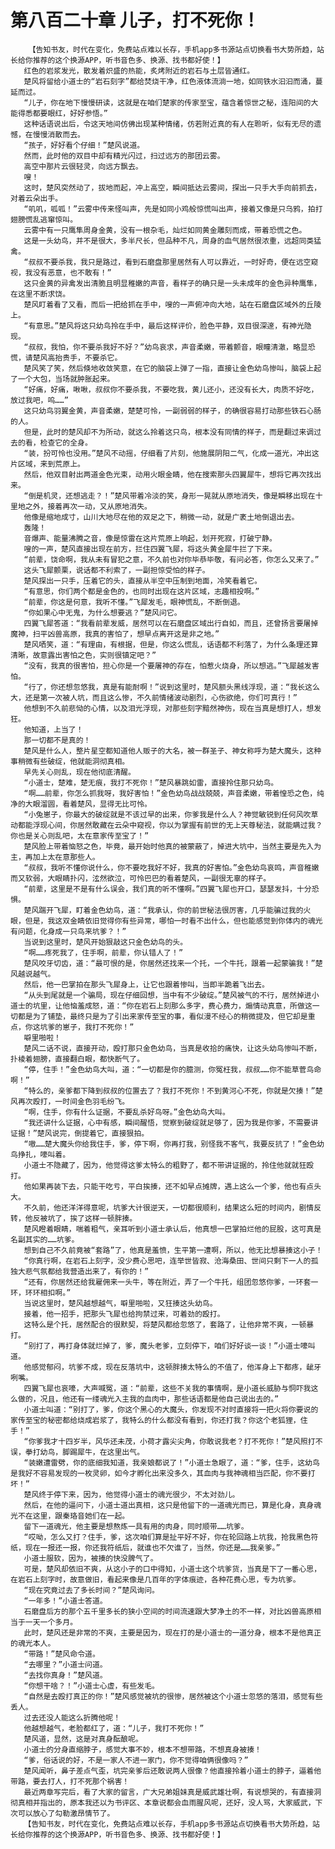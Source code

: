 # 第八百二十章 儿子，打不死你！
        【告知书友，时代在变化，免费站点难以长存，手机app多书源站点切换看书大势所趋，站长给你推荐的这个换源APP，听书音色多、换源、找书都好使！】
       红色的岩浆发光，散发着炽盛的热能，炙烤附近的岩石与土层皆通红。
       楚风将留给小道士的“岩石刻字”都给焚烧干净，红色液体流淌一地，如同铁水汩汩而涌，蔓延而过。
       “儿子，你在地下慢慢研读，这就是在咱们楚家的传家至宝，蕴含着惊世之秘，连阳间的大能得悉都要眼红，好好参悟。”
       这种话语说出后，令这天地间仿佛出现某种情绪，仿若附近真的有人在聆听，似有无尽的遗憾，在慢慢消散而去。
       “孩子，好好看个仔细！”楚风说道。
       然而，此时他的双目中却有精光闪过，扫过远方的那团云雾。
       高空中那片云很轻灵，向远方飘去。
       嗖！
       这时，楚风突然动了，拔地而起，冲上高空，瞬间抵达云雾间，探出一只手大手向前抓去，对着云朵出手。
       “叽叽，呱呱！”云雾中传来怪叫声，先是如同小鸡般惊慌叫出声，接着又像是只乌鸦，拍打翅膀慌乱逃窜惊叫。
       云雾中有一只鹰隼周身金黄，没有一根杂毛，灿烂如同黄金雕刻而成，带着恐慌之色。
       这是一头幼鸟，并不是很大，多半尺长，但品种不凡，周身的血气居然很浓重，远超同类猛禽。
       “叔叔不要杀我，我只是路过，看到石磨盘那里居然有人可以靠近，一时好奇，便在远空窥视，我没有恶意，也不敢有！”
       这只金黄的异禽发出清脆且明显稚嫩的声音，看样子的确只是一头未成年的金色异种鹰隼，在这里不断求饶。
       楚风盯着看了又看，而后一把给抓在手中，嗖的一声俯冲向大地，站在石磨盘区域外的丘陵上。
       “有意思。”楚风将这只幼鸟拎在手中，最后这样评价，脸色平静，双目很深邃，有神光隐现。
       “叔叔，我怕，你不要杀我好不好？”幼鸟哀求，声音柔嫩，带着颤音，眼瞳清澈，略显恐慌，请楚风高抬贵手，不要杀它。
       楚风笑了笑，然后倏地收敛笑意，在它的脑袋上弹了一指，直接让金色幼鸟惨叫，脑袋上起了一个大包，当场就肿胀起来。
       “好痛，好痛，啾啾，叔叔你不要杀我，不要吃我，黄儿还小，还没有长大，肉质不好吃，放过我吧，呜……”
       这只幼鸟羽翼金黄，声音柔嫩，楚楚可怜，一副弱弱的样子，的确很容易打动那些铁石心肠的人。
       但是，此时的楚风却不为所动，就这么拎着这只鸟，根本没有同情的样子，而是翻过来调过去的看，检查它的全身。
       “装，扮可怜也没用。”楚风不动摇，仔细看了片刻，他施展阴阳二气，化成一道光，冲出这片区域，来到荒原上。
       然后，他双目射出两道金色光束，动用火眼金睛，他在搜索那头四翼犀牛，想将它再次找出来。
       “倒是机灵，还想逃走？！”楚风带着冷淡的笑，身形一晃就从原地消失，像是瞬移出现在十里地之外，接着再次一动，又从原地消失。
       他像是缩地成寸，山川大地尽在他的双足之下，稍微一动，就是广袤土地倒退出去。
       轰隆！
       音爆声、能量沸腾之音，像是惊雷在这片荒原上响起，划开死寂，打破宁静。
       嗖的一声，楚风直接出现在前方，拦住四翼飞犀，将这头黄金犀牛拦了下来。
       “前辈，饶命啊，我从未有冒犯之意，不久前也对你毕恭毕敬，有问必答，你怎么又来了。”
       这头飞犀颤栗，说话都不利索了，一副担惊受怕的样子。
       楚风探出一只手，压着它的头，直接从半空中压制到地面，冷笑看着它。
       “有意思，你们两个都是金色的，也同时出现在这片区域，志趣相投啊。”
       “前辈，你这是何意，我听不懂。”飞犀发毛，眼神慌乱，不断倒退。
       “你如果心中无鬼，为什么想要逃？”楚风问它。
       四翼飞犀答道：“我看前辈发威，居然可以在石磨盘区域出行自如，而且，还曾扬言要屠掉魔神，扫平凶兽高原，我真的害怕了，想早点离开这是非之地。”
       楚风哂笑，道：“有理由，有根据，但是，你这么慌乱，话语都不利落了，为什么条理还算清晰，故意露出害怕之色，实则很镇定吧？”
       “没有，我真的很害怕，担心你是一个要屠神的存在，怕惹火烧身，所以想逃。”飞犀越发害怕。
       “行了，你还想忽悠我，真是有能耐啊！”说到这里时，楚风额头黑线浮现，道：“我长这么大，还是第一次被人坑，而且这么惨，不久前情绪波动剧烈，心伤欲绝，你们可真行！”
       他想到不久前悲恸的心情，以及泪光浮现，对那些刻字黯然神伤，现在当真是想打人，想发狂。
       他知道，上当了！
       那一切都不是真的！
       楚风是什么人，整片星空都知道他人贩子的大名，被一群圣子、神女称呼为楚大魔头，这种事稍微有些破绽，他就能洞彻真相。
       早先关心则乱，现在他彻底清醒。
       “小道士，楚难，楚无痕，我打不死你！”楚风暴跳如雷，直接拎住那只幼鸟。
       “啊……前辈，你怎么抓我呀，我好害怕！”金色幼鸟战战兢兢，声音柔嫩，带着惶恐之色，纯净的大眼溜圆，看着楚风，显得无比可怜。
       “小兔崽子，你最大的破绽就是不该过早的出来，你爹我是什么人？神觉敏锐到任何风吹草动都能浮现心间，你居然敢藏在云朵中窥视，你以为掌握有前世的无上天尊秘法，就能瞒过我？你也是关心则乱吧，太在意家传至宝了！”
       楚风脸上带着恼怒之色，毕竟，最开始时他真的被蒙蔽了，掉进大坑中，当然主要是先入为主，再加上太在意那些人。
       “叔叔，我听不懂你说什么，你不要吃我好不好，我真的好害怕。”金色幼鸟哀鸣，声音稚嫩而又软弱，大眼睛扑闪，泫然欲泣，可怜巴巴的看着楚风，一副很无辜的样子。
       “前辈，这里是不是有什么误会，我们真的听不懂啊。”四翼飞犀也开口，瑟瑟发抖，十分恐惧。
       楚风踹开飞犀，盯着金色幼鸟，道：“我承认，你的前世秘法很厉害，几乎能骗过我的火眼，但是，我这双金睛依旧觉得你有些异常，哪怕一时看不出什么，但也能感觉到你体内的魂光有问题，化身成一只鸟来坑爹？！”
       当说到这里时，楚风开始狠敲这只金色幼鸟的头。
       “啊……疼死我了，住手啊，前辈，你认错人了！”
       楚风咬牙切齿，道：“最可恨的是，你居然还找来一个托，一个牛托，跟着一起蒙骗我！”楚风越说越气。
       然后，他一巴掌拍在那头飞犀身上，让它也跟着惨叫，当即半跪着飞出去。
       “从头到尾就是一个骗局，现在仔细回想，当中有不少破绽。”楚风被气的不行，居然掉进小道士的坑里，让他恼羞成怒，道：“你在岩石上刻那么多字，费心费力，煽情动真意，所做这一切都是为了铺垫，最终只是为了引出来家传至宝的事，看似漫不经心的稍微提及，但它却是重点，你这坑爹的崽子，我打不死你！”
       噼里啪啦！
       楚风二话不说，直接开动，殴打那只金色幼鸟，当真是收拾的痛快，让这头幼鸟惨叫不断，扑棱着翅膀，直接翻白眼，都快断气了。
       “停，住手！”金色幼鸟大叫，道：“一切都是你的臆测，你冤枉我，叔叔……你不能草菅鸟命啊！”
       “特么的，亲爹都下降到叔叔的位置去了？我打不死你！不到黄河心不死，你就是欠揍！”楚风再次殴打，一时间金色羽毛纷飞。
       “啊，住手，你有什么证据，不要乱杀好鸟呀。”金色幼鸟大叫。
       “我还讲什么证据，心中有感，瞬间醒悟，觉察到破绽就足够了，因为我是你爹，不需要讲证据！”楚风说完，倒提着它，直接狠拍。
       “嗷……楚大魔头你给我住手，爹，停下啊，你再打我，别怪我不客气，我要反抗了！”金色幼鸟挣扎，嚎叫着。
       小道士不隐藏了，因为，他觉得这爹太特么的粗野了，都不带讲证据的，拎住他就就狂殴打。
       他如果再装下去，只能干吃亏，平白挨揍，还不如早点摊牌，遇上这么一个爹，他也有点头大。
       不久前，他还洋洋得意呢，坑爹大计很逆天，一切都很顺利，结果这么短的时间内，剧情反转，他反被坑了，挨了这样一顿胖揍。
       楚风瞪着眼睛，喘着粗气，亲耳听到小道士承认后，他真想一巴掌拍烂他的屁股，这可真是名副其实的……坑爹。
       想到自己不久前竟被“套路”了，他真是羞愤，生平第一遭啊，所以，他无比想暴揍这小子！
       “你真行啊，在岩石上刻字，没少费心思吧，连举世皆寂、沧海桑田、世间只剩下一人的孤独大悲气氛都给我营造出来了，有你的！”
       “还有，你居然还给我雇佣来一头牛，等在附近，弄了一个牛托，组团忽悠你爹，一环套一环，环环相扣啊。”
       当说这里时，楚风越想越气，噼里啪啦，又狂揍这头幼鸟。
       接着，他一招手，把那头飞犀也给拘禁过来，可着劲的殴打。
       这特么是个托，居然配合的很默契，将楚风都给忽悠了，套路了，让他非常不爽，一顿暴打。
       “别打了，再打身体就烂掉了，爹，魔头老爹，立刻停下，咱们好好谈一谈！”小道士嚎叫道。
       他感觉郁闷，坑爹不成，现在反落坑中，这顿胖揍太特么的不值了，他浑身上下都疼，龇牙咧嘴。
       四翼飞犀也哀嚎，大声喊冤，道：“前辈，这些不关我的事情啊，是小道长威胁与恫吓我这么做的，况且，他还有一缕魂光入主我的血肉中，那些话语都是他自己说出去的。”
       小道士叫道：“别打了，爹，你这个黑心的大魔头，你发现不对时直接将一把火将你要说的家传至宝的秘密都给烧成岩浆了，我特么的什么都没有看到，你还打我？你这个老狐狸，住手！”
       “你爹我才十四岁半，风华还未茂，小荷才露尖尖角，你敢说我老？打不死你！”楚风照打不误，拳打幼鸟，脚踢犀牛，在这里出气。
       “装嫩遭雷劈，你的底细我知道，我亲娘都说了！”小道士急眼了，道：“爹，住手，这幼鸟是我好不容易发现的一枚灵卵，如今才孵化出来没多久，其血肉与我神魂相当匹配，你不要打坏！”
       楚风终于停下来，因为，他觉得小道士的魂光很少，不太对劲儿。
       然后，在他的逼问下，小道士道出真相，这只是他留下的一道魂光而已，算是化身，真身魂光不在这里，跟秦珞音她们在一起。
       留下一道魂光，他主要是想熬炼一具有用的肉身，同时顺带……坑爹。
       “哎呦，怎么又打？住手，爹，这次咱们算是扯平好不好，你在轮回路上坑我，抢我黑色符纸，现在一报还一报，你还我符纸后，就谁也不欠谁了，当然，你还是……我亲爹。”
       小道士服软，因为，被揍的快没脾气了。
       可是，楚风却依旧不爽，从这小子的口中得知，小道士这个坑爹货，当真是下了一番心思，在岩石上刻字时，故意做旧，看起来像是几百年的字体痕迹，各种花费心思，专为坑爹。
       “现在究竟过去了多长时间？”楚风询问。
       “一年多！”小道士答道。
       石磨盘后方的那个五千里多长的狭小空间的时间流速跟大梦净土的不一样，对比凶兽高原相当于一天一个多月。
       此时，楚风还是非常的不爽，主要是因为，现在打的是小道士的一道分身，根本不是他真正的魂光本人。
       “带路！”楚风命令道。
       “去哪里？”小道士问道。
       “去找你真身！”楚风道。
       “你想干啥？！”小道士心虚，有些发毛。
       “自然是去殴打真正的你！”楚风感觉被坑的很惨，居然被这个小道士忽悠的落泪，感觉有些丢人。
       过去还没人能这么折腾他呢！
       他越想越气，老脸都红了，道：“儿子，我打不死你！”
       楚风道，显然，这是对真身酝酿呢。
       小道士的分身直缩脖子，感觉大事不妙，根本不想带路，不想真身被揍！
       “爹，俗话说的好，不是一家人不进一家门，你不觉得咱俩很像吗？”
       楚风闻听，鼻子差点气歪，坑完亲爹后还敢说两人很像？他直接拎着小道士的脖子，逼着他带路，要去打人，打不死那个祸害！
       最近两章写完后，看了大家的留言，广大兄弟姐妹真是威武雄壮啊，有说想哭的，有直接洞彻真相并指出的，原本我还以为书评区、本章说都会血雨腥风呢，还好，没人骂，大家威武，下次可以放心了勾勒激昂情节了。
       【告知书友，时代在变化，免费站点难以长存，手机app多书源站点切换看书大势所趋，站长给你推荐的这个换源APP，听书音色多、换源、找书都好使！】